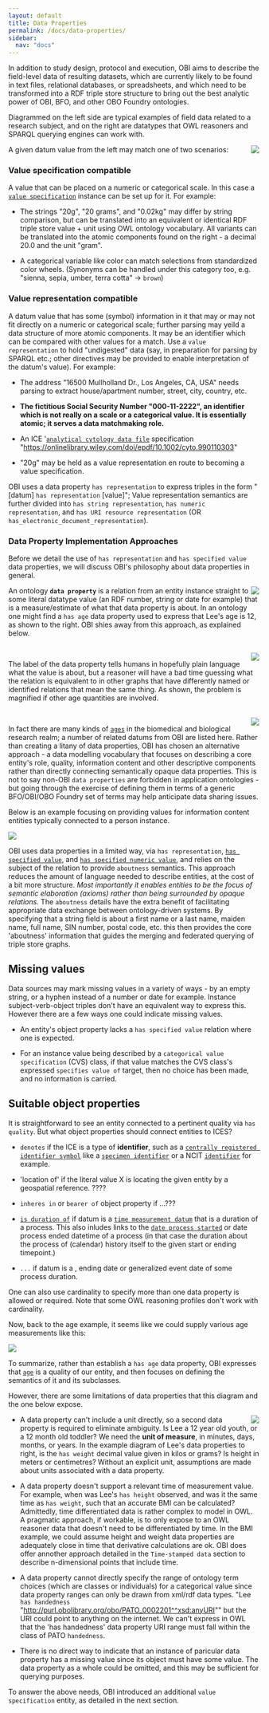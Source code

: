 ```yaml
---
layout: default
title: Data Properties
permalink: /docs/data-properties/
sidebar:
  nav: "docs"
---
```


In addition to study design, protocol and execution, OBI aims to describe the field-level data of resulting datasets, which are currently likely to be found in text files, relational databases, or spreadsheets, and which need to be transformed into a RDF triple store structure to bring out the best analytic power of OBI, BFO, and other OBO Foundry ontologies.

Diagrammed on the left side are typical examples of field data related to a research subject, and on the right are datatypes that OWL reasoners and SPARQL querying engines can work with.   

<img align="right" src="/assets/images/docs/data_raw.png">

A given datum value from the left may match one of two scenarios:

### Value specification compatible
A value that can be placed on a numeric or categorical scale. In this case a [`value specification`](/docs/data-vs) instance can be set up for it. For example:

- The strings "20g", "20 grams", and "0.02kg" may differ by string comparison, but can be translated into an equivalent or identical RDF triple store value + unit using OWL ontology vocabulary. All variants can be translated into the atomic components found on the right - a decimal 20.0 and the unit "gram". 

- A categorical variable like color can match selections from standardized color wheels. (Synonyms can be handled under this category too, e.g. "sienna, sepia, umber, terra cotta" -> `brown`)

### Value representation compatible 
A datum value that has some (symbol) information in it that may or may not fit directly on a numeric or categorical scale; further parsing may yeild a data structure of more atomic components. It may be an identifier which can be compared with other values for a match. Use a `value representation` to hold "undigested" data (say, in preparation for parsing by SPARQL etc.; other directives may be provided to enable interpretation of the datum's value).  For example:

- The address "16500 Mullholland Dr., Los Angeles, CA, USA" needs parsing to extract house/apartment number, street, city, country, etc.

- **The fictitious Social Security Number "000-11-2222", an identifier which is not really on a scale or a categorical value. It is essentially atomic; it serves a data matchmaking role.**

- An ICE '[`analytical cytology data file`](http://purl.obolibrary.org/obo/OBI_0000210) specification "https://onlinelibrary.wiley.com/doi/epdf/10.1002/cyto.990110303"

- "20g" may be held as a value representation en route to becoming a value specification.

OBI uses a data property `has representation` to express triples in the form "[datum] `has representation` [value]"; Value representation semantics are further divided into `has string representation`, `has numeric representation`, and `has URI resource representation` (OR `has_electronic_document_representation`). 

### Data Property Implementation Approaches

Before we detail the use of `has representation` and `has specified value` data properties, we will discuss OBI's philosophy about data properties in general. 

<img align="right" src="/assets/images/docs/data_lee_data_property_age.png">

An ontology **`data property`** is a relation from an entity instance straight to some literal datatype value (an RDF number, string or date for example) that is a measure/estimate of what that data property is about. In an ontology one might find a `has age` data property used to express that Lee's age is 12, as shown to the right. OBI shies away from this approach, as explained below.  

<br clear="right">

<img align="right" src="/assets/images/docs/data_lee_data_property_ages.png">

The label of the data property tells humans in hopefully plain language what the value is about, but a reasoner will have a bad time guessing what the relation is equivalent to in other graphs that have differently named or identified relations that mean the same thing.  As shown, the problem is magnified if other age quantities are involved.

<br clear="right">

<img align="right" src="/assets/images/docs/data_age_measurement_datums.png">

In fact there are many kinds of [`ages`](http://purl.obolibrary.org/obo/OBI_0001167) in the biomedical and biological research realm; a number of related datums from OBI are listed here. Rather than creating a litany of data properties, OBI has chosen an alternative approach - a data modelling vocabulary that focuses on describing a core entity's role, quality, information content and other descriptive components rather than directly connecting semantically opaque data properties. This is not to say non-OBI `data properties` are forbidden in application ontologies - but going through the exercise of defining them in terms of a generic BFO/OBI/OBO Foundry set of terms may help anticipate data sharing issues.

Below is an example focusing on providing values for information content entities typically connected to a person instance.

<img src="/assets/images/docs/data_lee_has_specified_value.png">

OBI uses data properties in a limited way, via `has representation`, [`has specified value`](http://purl.obolibrary.org/obo/OBI_0002135), and [`has specified numeric value`](http://purl.obolibrary.org/obo/OBI_0001937), and relies on the subject of the relation to provide `aboutness` semantics.  This approach reduces the amount of language needed to describe entities, at the cost of a bit more structure. *Most importantly it enables entities to be the focus of semantic elaboration (axioms) rather than being surrounded by opaque relations.* The `aboutness` details have the extra benefit of facilitating appropriate data exchange between ontology-driven systems.  By specifying that a string field is about a first name or a last name, maiden name, full name, SIN number, postal code, etc. this then provides the core 'aboutness' information that guides the merging and federated querying of triple store graphs.

## Missing values

Data sources may mark missing values in a variety of ways - by an empty string, or a hyphen instead of a number or date for example.  Instance subject-verb-object triples don't have an equivalent way to express this. However there are a few ways one could indicate missing values.

- An entity's object property lacks a `has specified value` relation where one is expected.

- For an instance value being described by a `categorical value specification` (CVS) class, if that value matches the CVS class's expressed  `specifies value of` target, then no choice has been made, and no information is carried.

## Suitable object properties

It is straightforward to see an entity connected to a pertinent quality via `has quality`.  But what object properties should connect entities to ICES?

- `denotes` if the ICE is a type of **identifier**, such as a [`centrally registered identifier symbol`](http://purl.obolibrary.org/obo/IAO_0000577) like a [`specimen identifier`](http://purl.obolibrary.org/obo/OBI_0001616) or a NCIT [`identifier`](http://purl.obolibrary.org/obo/NCIT_C25364) for example.

- 'location of' if the literal value X is locating the given entity by a geospatial reference. ????

- `inheres in` or `bearer of` object property if ...???

- [`is duration of`](http://purl.obolibrary.org/obo/IAO_0000413) if datum is a [`time measurement datum`](http://purl.obolibrary.org/obo/IAO_0000416) that is a duration of a process.  This also inludes links to the [`date process started`](http://purl.obolibrary.org/obo/OBI_0002471) or date process ended datetime of a process (in that case the duration about the process of (calendar) history itself to the given start or ending timepoint.)

- `...` if datum is a , ending date or generalized event date of some process duration.

One can also use cardinality to specify more than one data property is allowed or required. Note that some OWL reasoning profiles don't work with cardinality.

Now, back to the age example, it seems like we could supply various age measurements like this:

<img src="/assets/images/docs/data_lee_object_property_ages.png">

To summarize, rather than establish a `has age` data property, OBI expresses that [`age`](http://purl.obolibrary.org/obo/PATO_0000011) is a quality of our entity, and then focuses on defining the semantics of it and its subclasses.  

However, there are some limitations of data properties that this diagram and the one below expose.

<img align="right" src="/assets/images/docs/data_lee_data_properties.png">

- A data property can't include a unit directly, so a second data property is required to eliminate ambiguity.  Is Lee a 12 year old youth, or a 12 month old toddler?  We need the **unit of measure**, in minutes, days, months, or years.   In the example diagram of Lee's data properties to right, is the `has weight` decimal value given in kilos or grams? Is height in meters or centimetres? Without an explicit unit, assumptions are made about units associated with a data property.

- A data property doesn't support a relevant time of measurement value.  For example, when was Lee's `has height` observed, and was it the same time as `has weight`, such that an accurate BMI can be calculated?  Admittedly, time differentiated data is rather complex to model in OWL. A pragmatic approach, if workable, is to only expose to an OWL reasoner data that doesn't need to be differentiated by time. In the BMI example, we could assume height and weight data properties are adequately close in time that derivative calculations are ok. OBI does offer annother approach detailed in the `Time-stamped data` section to describe n-dimensional points that include time.

- A data property cannot directly specify the range of ontology term choices (which are classes or individuals) for a categorical value since data property ranges can only be drawn from xml/rdf data types. "Lee `has handedness` "http://purl.obolibrary.org/obo/PATO_0002201^^xsd:anyURI"" but the URI could point to anything on the internet. We can't express in OWL that the 'has handedness' data property URI range must fall within the class of PATO `handedness`.

- There is no direct way to indicate that an instance of paricular data property has a missing value since its object must have some value.  The data property as a whole could be omitted, and this may be sufficient for querying purposes.

To answer the above needs, OBI introduced an additional `value specification` entity, as detailed in the next section.